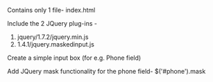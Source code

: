 Contains only 1 file- index.html

Include the 2 JQuery plug-ins - 
1) jquery/1.7.2/jquery.min.js 
2) 1.4.1/jquery.maskedinput.js

Create a simple input box (for e.g. Phone field)

Add JQuery mask functionality for the phone field- 
$('#phone').mask



